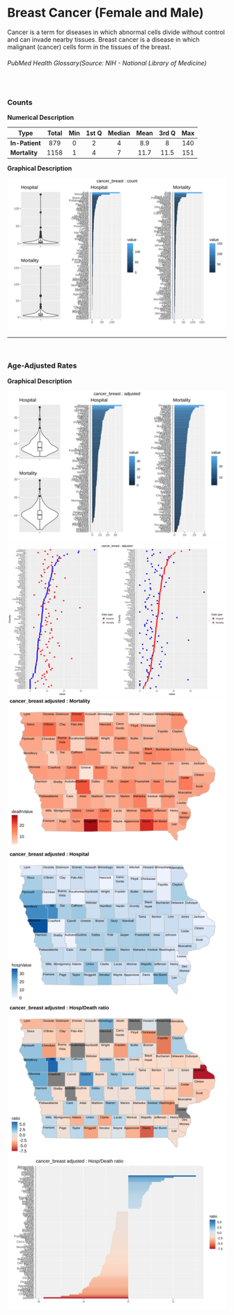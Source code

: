 # Breast Cancer (Female and Male)

Cancer is a term for diseases in which abnormal cells divide without control and can invade nearby tissues. Breast cancer is a disease in which malignant (cancer) cells form in the tissues of the breast.
###### PubMed Health Glossary(Source: NIH - National Library of Medicine)
<br>

### Counts

**Numerical Description**

Type | Total | Min | 1st Q | Median | Mean | 3rd Q | Max
---| :---: | :---: | :---: | :---: | :---: | :---: | :---:
**In-Patient** | 879 | 0 | 2 | 4 | 8.9 | 8 | 140
**Mortality** | 1158 | 1 | 4 | 7 | 11.7 | 11.5 | 151

**Graphical Description**

![img](/images/cancer_breast_count_grid.svg)


***

<br>

### Age-Adjusted Rates

**Graphical Description**

![img](/images/cancer_breast_adjusted_grid.svg)
![img](/images/cancer_breast_adjusted_dotplots.svg)
![img](/images/cancer_breast_adjusted_dmap.svg)
![img](/images/cancer_breast_adjusted_hmap.svg)
![img](/images/cancer_breast_adjusted_rmap.svg)
![img](/images/cancer_breast_adjusted_ratiobar.svg)
